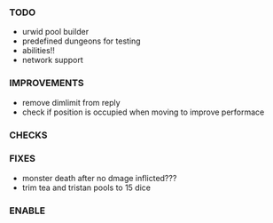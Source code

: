 ### TODO
- urwid pool builder
- predefined dungeons for testing
- abilities!!
- network support

### IMPROVEMENTS
- remove dimlimit from reply
- check if position is occupied when moving to improve performace

### CHECKS

### FIXES
- monster death after no dmage inflicted???
- trim tea and tristan pools to 15 dice

### ENABLE
